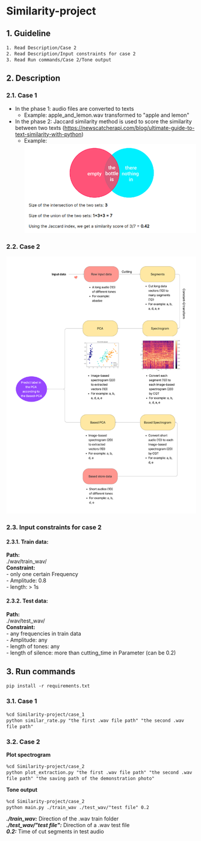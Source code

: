 # Similarity-project
## 1. Guideline

    1. Read Description/Case 2 
    2. Read Description/Input constraints for case 2 
    3. Read Run commands/Case 2/Tone output 
## 2. Description
### 2.1. Case 1
- In the phase 1: audio files are converted to texts
    - Example: apple_and_lemon.wav transformed to "apple and lemon"
- In the phase 2: Jaccard similarity method is used to score the similarity between two texts
(https://newscatcherapi.com/blog/ultimate-guide-to-text-similarity-with-python)
    - Example: ![alt text](https://github.com/tdkhoa1212/Similarity-project/blob/main/images/matric.png)

### 2.2. Case 2
![alt text](https://github.com/tdkhoa1212/Similarity-project/blob/main/images/case_2.png)

### 2.3. Input constraints for case 2
#### 2.3.1. Train data: 
**Path:** \
./wav/train_wav/ \
**Constraint:** \
    - only one certain Frequency \
    - Amplitude: 0.8 \
    - length: > 1s 



#### 2.3.2. Test data:
**Path:** \
./wav/test_wav/ \
**Constraint:**  \
    - any frequencies in train data \
    - Amplitude: any \
    - length of tones: any \
    - length of silence: more than cutting_time in Parameter (can be 0.2) 


## 3. Run commands
    pip install -r requirements.txt

### 3.1. Case 1
    %cd Similarity-project/case_1
    python similar_rate.py "the first .wav file path" "the second .wav file path"

### 3.2. Case 2
**Plot spectrogram**

    %cd Similarity-project/case_2
    python plot_extraction.py "the first .wav file path" "the second .wav file path" "the saving path of the demonstration photo"

**Tone output**

    %cd Similarity-project/case_2
    python main.py ./train_wav ./test_wav/"test file" 0.2

***./train_wav:*** Direction of the .wav train folder \
***./test_wav/"test file":*** Direction of a .wav test file \
***0.2:*** Time of cut segments in test audio 

